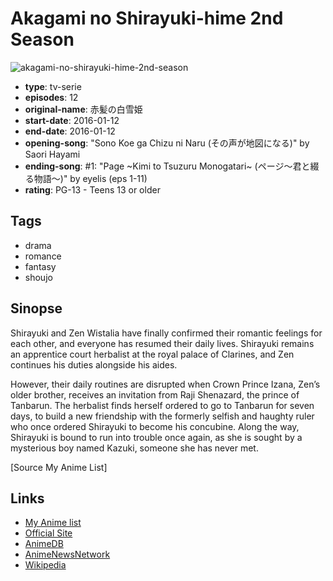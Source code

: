 # Akagami no Shirayuki-hime 2nd Season

![akagami-no-shirayuki-hime-2nd-season](https://cdn.myanimelist.net/images/anime/12/77834.jpg)

-   **type**: tv-serie
-   **episodes**: 12
-   **original-name**: 赤髪の白雪姫
-   **start-date**: 2016-01-12
-   **end-date**: 2016-01-12
-   **opening-song**: "Sono Koe ga Chizu ni Naru (その声が地図になる)" by Saori Hayami
-   **ending-song**: #1: "Page ~Kimi to Tsuzuru Monogatari~ (ページ～君と綴る物語～)" by eyelis (eps 1-11)
-   **rating**: PG-13 - Teens 13 or older

## Tags

-   drama
-   romance
-   fantasy
-   shoujo

## Sinopse

Shirayuki and Zen Wistalia have finally confirmed their romantic feelings for each other, and everyone has resumed their daily lives. Shirayuki remains an apprentice court herbalist at the royal palace of Clarines, and Zen continues his duties alongside his aides.

However, their daily routines are disrupted when Crown Prince Izana, Zen’s older brother, receives an invitation from Raji Shenazard, the prince of Tanbarun. The herbalist finds herself ordered to go to Tanbarun for seven days, to build a new friendship with the formerly selfish and haughty ruler who once ordered Shirayuki to become his concubine. Along the way, Shirayuki is bound to run into trouble once again, as she is sought by a mysterious boy named Kazuki, someone she has never met.

[Source My Anime List]

## Links

-   [My Anime list](https://myanimelist.net/anime/31173/Akagami_no_Shirayuki-hime_2nd_Season)
-   [Official Site](http://www.clarines-kingdom.com/)
-   [AnimeDB](http://anidb.info/perl-bin/animedb.pl?show=anime&aid=11348)
-   [AnimeNewsNetwork](http://www.animenewsnetwork.com/encyclopedia/anime.php?id=17777)
-   [Wikipedia](http://en.wikipedia.org/wiki/Snow_White_with_the_Red_Hair)
